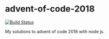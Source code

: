 # advent-of-code-2018
[![Build Status](https://travis-ci.org/armannds/advent-of-code-2018.svg?branch=master)](https://travis-ci.org/armannds/advent-of-code-2018)

My solutions to advent of code 2018 with node js.
